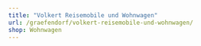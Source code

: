 ```yaml
---
title: "Volkert Reisemobile und Wohnwagen"
url: /graefendorf/volkert-reisemobile-und-wohnwagen/
shop: Wohnwagen
---
```

